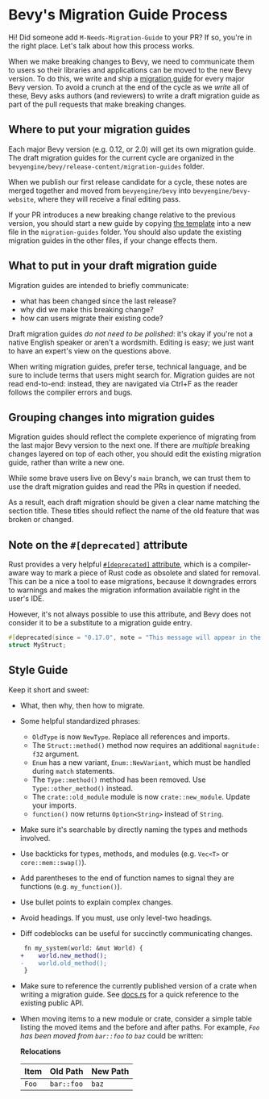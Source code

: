 # Bevy's Migration Guide Process

Hi! Did someone add `M-Needs-Migration-Guide` to your PR? If so, you're in the right place.
Let's talk about how this process works.

When we make breaking changes to Bevy, we need to communicate them to users so their libraries and applications can be moved to the new Bevy version.
To do this, we write and ship a [migration guide](https://bevyengine.org/learn/migration-guides/introduction/) for every major Bevy version.
To avoid a crunch at the end of the cycle as we *write* all of these,
Bevy asks authors (and reviewers) to write a draft migration guide as part of the pull requests that make breaking changes.

## Where to put your migration guides

Each major Bevy version (e.g. 0.12, or 2.0) will get its own migration guide.
The draft migration guides for the current cycle are organized in the `bevyengine/bevy/release-content/migration-guides` folder.

When we publish our first release candidate for a cycle, these notes are merged together and moved from `bevyengine/bevy` into `bevyengine/bevy-website`,
where they will receive a final editing pass.

If your PR introduces a new breaking change relative to the previous version, you should start a new guide by copying [the template](./migration_guides_template.md) into a new file in the `migration-guides` folder.
You should also update the existing migration guides in the other files, if your change effects them.

## What to put in your draft migration guide

Migration guides are intended to briefly communicate:

- what has been changed since the last release?
- why did we make this breaking change?
- how can users migrate their existing code?

Draft migration guides *do not need to be polished*: it's okay if you're not a native English speaker or aren't a wordsmith.
Editing is easy; we just want to have an expert's view on the questions above.

When writing migration guides, prefer terse, technical language, and be sure to include terms that users might search for.
Migration guides are not read end-to-end: instead, they are navigated via Ctrl+F as the reader follows the compiler errors and bugs.

## Grouping changes into migration guides

Migration guides should reflect the complete experience of migrating from the last major Bevy version to the next one.
If there are *multiple* breaking changes layered on top of each other,
you should edit the existing migration guide, rather than write a new one.

While some brave users live on Bevy's `main` branch, we can trust them to use the draft migration guides and read the PRs in question if needed.

As a result, each draft migration should be given a clear name matching the section title.
These titles should reflect the name of the old feature that was broken or changed.

## Note on the `#[deprecated]` attribute

Rust provides a very helpful [`#[deprecated]` attribute](https://doc.rust-lang.org/reference/attributes/diagnostics.html#the-deprecated-attribute), which is a compiler-aware way to mark a piece of Rust code as obsolete and slated for removal.
This can be a nice a tool to ease migrations, because it downgrades errors to warnings and makes the migration information available right in the user's IDE.

However, it's not always possible to use this attribute, and Bevy does not consider it to be a substitute to a migration guide entry.

```rust
#[deprecated(since = "0.17.0", note = "This message will appear in the deprecation warning.")]
struct MyStruct;
```

## Style Guide

Keep it short and sweet:

- What, then why, then how to migrate.
- Some helpful standardized phrases:
  - `OldType` is now `NewType`. Replace all references and imports.
  - The `Struct::method()` method now requires an additional `magnitude: f32` argument.
  - `Enum` has a new variant, `Enum::NewVariant`, which must be handled during `match` statements.
  - The `Type::method()` method has been removed. Use `Type::other_method()` instead.
  - The `crate::old_module` module is now `crate::new_module`. Update your imports.
  - `function()` now returns `Option<String>` instead of `String`.
- Make sure it's searchable by directly naming the types and methods involved.
- Use backticks for types, methods, and modules (e.g. `Vec<T>` or `core::mem::swap()`).
- Add parentheses to the end of function names to signal they are functions (e.g. `my_function()`).
- Use bullet points to explain complex changes.
- Avoid headings. If you must, use only level-two headings.
- Diff codeblocks can be useful for succinctly communicating changes.
  
  ```diff
   fn my_system(world: &mut World) {
  +    world.new_method();
  -    world.old_method();
   }
  ```
  
- Make sure to reference the currently published version of a crate when writing a migration guide.
  See [docs.rs](https://docs.rs/) for a quick reference to the existing public API.
- When moving items to a new module or crate, consider a simple table listing
  the moved items and the before and after paths.
  For example, _`Foo` has been moved from `bar::foo` to `baz`_ could be written:
  
  **Relocations**
  
  | Item                         | Old Path                       | New Path                       |
  | ---------------------------- | ------------------------------ | ------------------------------ |
  | `Foo`                        | `bar::foo`                     | `baz`                          |
